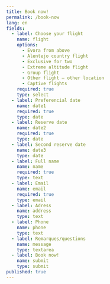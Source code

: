 ```yaml
---
title: Book now!
permalink: /book-now
lang: en
fields:
  - label: Choose your flight
    name: flight
    options:
      - Evora from above
      - Alentejo country flight
      - Exclusive for two
      - Extreme altitude flight
      - Group flight
      - Other flight – other location
      - Captive flights
    required: true
    type: select
  - label: Preferencial date
    name: date1
    required: true
    type: date
  - label: Reserve date
    name: date2
    required: true
    type: date
  - label: Second reserve date
    name: date3
    type: date
  - label: Full name
    name: name
    required: true
    type: text
  - label: Email
    name: email
    required: true
    type: email
  - label: Adress
    name: address
    type: text
  - label: Phone
    name: phone
    type: text
  - label: Remarques/questions
    name: message
    type: textarea
  - label: Book now!
    name: submit
    type: submit
published: true
---
```


